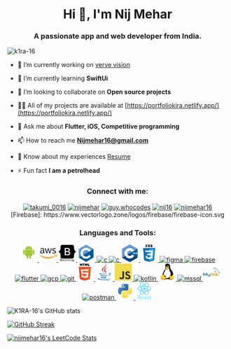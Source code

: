 <h1 align="center">Hi 👋, I'm Nij Mehar</h1>
<h3 align="center">A passionate app and web developer from India.</h3>

<p align="left"> <img src="https://komarev.com/ghpvc/?username=k1ra-16&label=Profile%20views&color=0e75b6&style=flat" alt="k1ra-16" /> </p>


- 🔭 I’m currently working on [verve vision](https://github.com/K1RA-16/Verve-Vision)

- 🌱 I’m currently learning **SwiftUi**

- 👯 I’m looking to collaborate on **Open source projects**

- 👨‍💻 All of my projects are available at [https://portfoliokira.netlify.app/](https://portfoliokira.netlify.app/)

- 💬 Ask me about **Flutter, iOS, Competitive programming**

- 📫 How to reach me **Nijmehar16@gmail.com**

- 📄 Know about my experiences [Resume](https://drive.google.com/file/d/1l8uh1K4Jf2h_imTzKzPvnMpyVASxm3mx/view?usp=sharing)

- ⚡ Fun fact **I am a petrolhead**

<h3 align="center">Connect with me:</h3>
<p align="center">
<a href="https://twitter.com/takumi_0016" target="blank"><img align="center" src="https://raw.githubusercontent.com/rahuldkjain/github-profile-readme-generator/master/src/images/icons/Social/twitter.svg" alt="takumi_0016" height="30" width="40" /></a>
<a href="https://linkedin.com/in/nijmehar" target="blank"><img align="center" src="https://raw.githubusercontent.com/rahuldkjain/github-profile-readme-generator/master/src/images/icons/Social/linked-in-alt.svg" alt="nijmehar" height="30" width="40" /></a>
<a href="https://instagram.com/guy.whocodes" target="blank"><img align="center" src="https://raw.githubusercontent.com/rahuldkjain/github-profile-readme-generator/master/src/images/icons/Social/instagram.svg" alt="guy.whocodes" height="30" width="40" /></a>
<a href="https://www.codechef.com/users/nij16" target="blank"><img align="center" src="https://cdn.jsdelivr.net/npm/simple-icons@3.1.0/icons/codechef.svg" alt="nij16" height="30" width="40" /></a>
<a href="https://www.leetcode.com/nijmehar16" target="blank"><img align="center" src="https://raw.githubusercontent.com/rahuldkjain/github-profile-readme-generator/master/src/images/icons/Social/leet-code.svg" alt="nijmehar16" height="30" width="40" /></a>
[Firebase]: https://www.vectorlogo.zone/logos/firebase/firebase-icon.svg
</p>

<h3 align="center">Languages and Tools:</h3>
<p align="center"> <a href="https://developer.android.com" target="_blank" rel="noreferrer"> <img src="https://raw.githubusercontent.com/devicons/devicon/master/icons/android/android-original-wordmark.svg" alt="android" width="40" height="40"/> </a> <a href="https://aws.amazon.com" target="_blank" rel="noreferrer"> <img src="https://raw.githubusercontent.com/devicons/devicon/master/icons/amazonwebservices/amazonwebservices-original-wordmark.svg" alt="aws" width="40" height="40"/> </a> <a href="https://getbootstrap.com" target="_blank" rel="noreferrer"> <img src="https://raw.githubusercontent.com/devicons/devicon/master/icons/bootstrap/bootstrap-plain-wordmark.svg" alt="bootstrap" width="40" height="40"/> </a> <a href="https://www.cprogramming.com/" target="_blank" rel="noreferrer"> <img src="https://raw.githubusercontent.com/devicons/devicon/master/icons/c/c-original.svg" alt="c" width="40" height="40"/> </a> <a href="https://www.w3schools.com/cpp/" target="_blank" rel="noreferrer"> <img src="https://www.vectorlogo.zone/logos/firebase/firebase-icon.svg" alt="c" width="40" height="40"/>
  <img src="(https://img.shields.io/badge/Swift-FA7343?style=for-the-badge&logo=swift&logoColor=white)" alt="c" width="40" height="40"/>
  <img src="https://raw.githubusercontent.com/devicons/devicon/master/icons/cplusplus/cplusplus-original.svg" alt="cplusplus" width="40" height="40"/> </a> <a href="https://www.w3schools.com/css/" target="_blank" rel="noreferrer"> <img src="https://raw.githubusercontent.com/devicons/devicon/master/icons/css3/css3-original-wordmark.svg" alt="css3" width="40" height="40"/> </a> <a href="https://www.figma.com/" target="_blank" rel="noreferrer"> <img src="https://www.vectorlogo.zone/logos/figma/figma-icon.svg" alt="figma" width="40" height="40"/> </a> <a href="https://firebase.google.com/" target="_blank" rel="noreferrer"> <img src="https://www.vectorlogo.zone/logos/firebase/firebase-icon.svg" alt="firebase" width="40" height="40"/> </a> <a href="https://flutter.dev" target="_blank" rel="noreferrer"> <img src="https://www.vectorlogo.zone/logos/flutterio/flutterio-icon.svg" alt="flutter" width="40" height="40"/> </a> <a href="https://cloud.google.com" target="_blank" rel="noreferrer"> <img src="https://www.vectorlogo.zone/logos/google_cloud/google_cloud-icon.svg" alt="gcp" width="40" height="40"/> </a> <a href="https://git-scm.com/" target="_blank" rel="noreferrer"> <img src="https://www.vectorlogo.zone/logos/git-scm/git-scm-icon.svg" alt="git" width="40" height="40"/> </a> <a href="https://www.w3.org/html/" target="_blank" rel="noreferrer"> <img src="https://raw.githubusercontent.com/devicons/devicon/master/icons/html5/html5-original-wordmark.svg" alt="html5" width="40" height="40"/> </a> <a href="https://www.java.com" target="_blank" rel="noreferrer"> <img src="https://raw.githubusercontent.com/devicons/devicon/master/icons/java/java-original.svg" alt="java" width="40" height="40"/> </a> <a href="https://developer.mozilla.org/en-US/docs/Web/JavaScript" target="_blank" rel="noreferrer"> <img src="https://raw.githubusercontent.com/devicons/devicon/master/icons/javascript/javascript-original.svg" alt="javascript" width="40" height="40"/> </a> <a href="https://kotlinlang.org" target="_blank" rel="noreferrer"> <img src="https://www.vectorlogo.zone/logos/kotlinlang/kotlinlang-icon.svg" alt="kotlin" width="40" height="40"/> </a> <a href="https://www.linux.org/" target="_blank" rel="noreferrer"> <img src="https://raw.githubusercontent.com/devicons/devicon/master/icons/linux/linux-original.svg" alt="linux" width="40" height="40"/> </a> <a href="https://www.microsoft.com/en-us/sql-server" target="_blank" rel="noreferrer"> <img src="https://www.svgrepo.com/show/303229/microsoft-sql-server-logo.svg" alt="mssql" width="40" height="40"/> </a> <a href="https://www.mysql.com/" target="_blank" rel="noreferrer"> <img src="https://raw.githubusercontent.com/devicons/devicon/master/icons/mysql/mysql-original-wordmark.svg" alt="mysql" width="40" height="40"/> </a> <a href="https://postman.com" target="_blank" rel="noreferrer"> <img src="https://www.vectorlogo.zone/logos/getpostman/getpostman-icon.svg" alt="postman" width="40" height="40"/> </a> <a href="https://www.python.org" target="_blank" rel="noreferrer"> <img src="https://raw.githubusercontent.com/devicons/devicon/master/icons/python/python-original.svg" alt="python" width="40" height="40"/> </a> <a href="https://reactjs.org/" target="_blank" rel="noreferrer"> <img src="https://raw.githubusercontent.com/devicons/devicon/master/icons/react/react-original-wordmark.svg" alt="react" width="40" height="40"/> </a> <a href="https://reactnative.dev/" target="_blank" rel="noreferrer">  </a> </p>

![K1RA-16's GitHub stats](https://github-readme-stats.vercel.app/api?username=K1RA-16&show_icons=true&theme=aura&hide_border=true)

[![GitHub Streak](https://streak-stats.demolab.com?user=K1RA-16&theme=tokyonight_duo&hide_border=true&border_radius=22)](https://git.io/streak-stats)

[![nijmehar16's LeetCode Stats](https://leetcode-stats.vercel.app/api?username=nijmehar16&theme=Dark)](https://github.com/JeremyTsaii/leetcode-stats)
